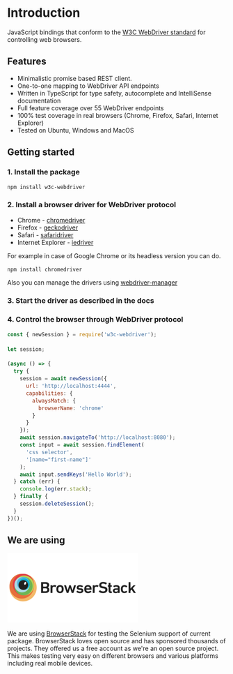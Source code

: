 # Introduction

JavaScript bindings that conform to the [W3C WebDriver standard](https://www.w3.org/TR/webdriver) for controlling web browsers.

## Features

- Minimalistic promise based REST client.
- One-to-one mapping to WebDriver API endpoints
- Written in TypeScript for type safety, autocomplete and IntelliSense documentation
- Full feature coverage over 55 WebDriver endpoints
- 100% test coverage in real browsers (Chrome, Firefox, Safari, Internet Explorer)
- Tested on Ubuntu, Windows and MacOS

## Getting started

### 1. Install the package

    npm install w3c-webdriver

### 2. Install a browser driver for WebDriver protocol

- Chrome - [chromedriver](https://www.npmjs.com/package/chromedriver)
- Firefox - [geckodriver](https://www.npmjs.com/package/geckodriver)
- Safari - [safaridriver](https://developer.apple.com/documentation/webkit/testing_with_webdriver_in_safari)
- Internet Explorer - [iedriver](https://www.npmjs.com/package/iedriver)

For example in case of Google Chrome or its headless version you can do.

    npm install chromedriver

Also you can manage the drivers using [webdriver-manager](https://www.npmjs.com/package/webdriver-manager)

### 3. Start the driver as described in the docs

### 4. Control the browser through WebDriver protocol

```javascript
const { newSession } = require('w3c-webdriver');

let session;

(async () => {
  try {
    session = await newSession({
      url: 'http://localhost:4444',
      capabilities: {
        alwaysMatch: {
          browserName: 'chrome'
        }
      }
    });
    await session.navigateTo('http://localhost:8080');
    const input = await session.findElement(
      'css selector',
      '[name="first-name"]'
    );
    await input.sendKeys('Hello World');
  } catch (err) {
    console.log(err.stack);
  } finally {
    session.deleteSession();
  }
})();
```

## We are using

[![BrowserStack](browserstack-logo.png)](https://www.browserstack.com/)

We are using [BrowserStack](https://www.browserstack.com) for testing the Selenium support of current package. BrowserStack loves open source and has sponsored thousands of projects. They offered us a free account as we're an open source project. This makes testing very easy on different browsers and various platforms including real mobile devices.
